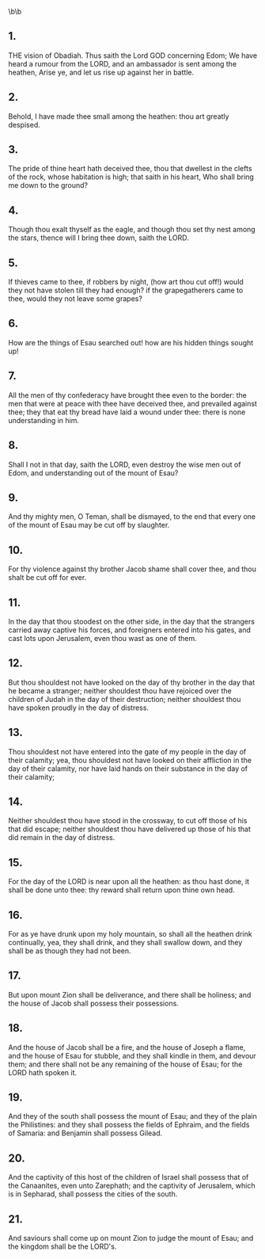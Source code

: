 \b\b
## 1.
THE vision of Obadiah.  Thus saith the Lord GOD concerning Edom; We have heard a rumour from the LORD, and an ambassador is sent among the heathen, Arise ye, and let us rise up against her in battle.
## 2.
Behold, I have made thee small among the heathen: thou art greatly despised.
## 3.
The pride of thine heart hath deceived thee, thou that dwellest in the clefts of the rock, whose habitation is high; that saith in his heart, Who shall bring me down to the ground?
## 4.
Though thou exalt thyself as the eagle, and though thou set thy nest among the stars, thence will I bring thee down, saith the LORD.
## 5.
If thieves came to thee, if robbers by night, (how art thou cut off!) would they not have stolen till they had enough?  if the grapegatherers came to thee, would they not leave some grapes?
## 6.
How are the things of Esau searched out!  how are his hidden things sought up!
## 7.
All the men of thy confederacy have brought thee even to the border: the men that were at peace with thee have deceived thee, and prevailed against thee; they that eat thy bread have laid a wound under thee: there is none understanding in him.
## 8.
Shall I not in that day, saith the LORD, even destroy the wise men out of Edom, and understanding out of the mount of Esau?
## 9.
And thy mighty men, O Teman, shall be dismayed, to the end that every one of the mount of Esau may be cut off by slaughter.
## 10.
For thy violence against thy brother Jacob shame shall cover thee, and thou shalt be cut off for ever.
## 11.
In the day that thou stoodest on the other side, in the day that the strangers carried away captive his forces, and foreigners entered into his gates, and cast lots upon Jerusalem, even thou wast as one of them.
## 12.
But thou shouldest not have looked on the day of thy brother in the day that he became a stranger; neither shouldest thou have rejoiced over the children of Judah in the day of their destruction; neither shouldest thou have spoken proudly in the day of distress.
## 13.
Thou shouldest not have entered into the gate of my people in the day of their calamity; yea, thou shouldest not have looked on their affliction in the day of their calamity, nor have laid hands on their substance in the day of their calamity;
## 14.
Neither shouldest thou have stood in the crossway, to cut off those of his that did escape; neither shouldest thou have delivered up those of his that did remain in the day of distress.
## 15.
For the day of the LORD is near upon all the heathen: as thou hast done, it shall be done unto thee: thy reward shall return upon thine own head.
## 16.
For as ye have drunk upon my holy mountain, so shall all the heathen drink continually, yea, they shall drink, and they shall swallow down, and they shall be as though they had not been.
## 17.
But upon mount Zion shall be deliverance, and there shall be holiness; and the house of Jacob shall possess their possessions.
## 18.
And the house of Jacob shall be a fire, and the house of Joseph a flame, and the house of Esau for stubble, and they shall kindle in them, and devour them; and there shall not be any remaining of the house of Esau; for the LORD hath spoken it.
## 19.
And they of the south shall possess the mount of Esau; and they of the plain the Philistines: and they shall possess the fields of Ephraim, and the fields of Samaria: and Benjamin shall possess Gilead.
## 20.
And the captivity of this host of the children of Israel shall possess that of the Canaanites, even unto Zarephath; and the captivity of Jerusalem, which is in Sepharad, shall possess the cities of the south.
## 21.
And saviours shall come up on mount Zion to judge the mount of Esau; and the kingdom shall be the LORD's.
